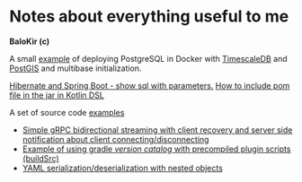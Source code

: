 # Notes about everything useful to me
__BaloKir (c)__

A small [example](https://github.com/balokir/postgresql_docker) of deploying PostgreSQL in Docker with 
[TimescaleDB](https://www.timescale.com/) and [PostGIS](https://postgis.net/) and multibase initialization.

[Hibernate and Spring Boot - show sql with parameters.](hibernate_show_sql.md)
[How to include pom file in the jar in Kotlin DSL](gradle_add_pom_to_jar.md)

A set of source code [examples](https://github.com/balokir/examples)
* [Simple gRPC bidirectional streaming with client recovery and server side notification about client connecting/disconnecting](https://github.com/balokir/examples/tree/main/grpc-simple-streaming)
* [Example of using gradle *version catalog* with precompiled plugin scripts (buildSrc)](https://github.com/balokir/examples/tree/main/gradle-libs-versions-toml)
* [YAML serialization/deserialization with nested objects](https://github.com/balokir/examples/tree/main/yaml-with-nested-objects)

